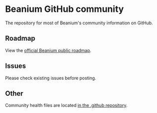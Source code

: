 # Beanium GitHub community

The repository for most of Beanium's community information on GitHub.  

## Roadmap

View the [official Beanium public roadmap](https://github.com/orgs/BeaniumMC/projects/1).  

## Issues

Please check existing issues before posting.

## Other

Community health files are located [in the .github repository](https://github.com/BeaniumMC/.github).
